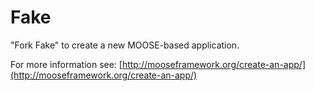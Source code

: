 Fake
=====

"Fork Fake" to create a new MOOSE-based application.

For more information see: [http://mooseframework.org/create-an-app/](http://mooseframework.org/create-an-app/)
